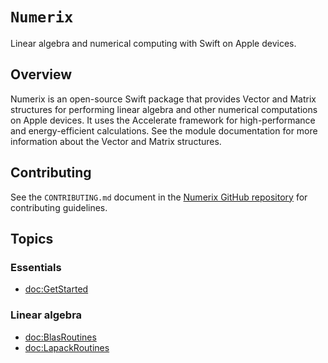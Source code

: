 # ``Numerix``

Linear algebra and numerical computing with Swift on Apple devices.

## Overview

Numerix is an open-source Swift package that provides Vector and Matrix structures for performing linear algebra and other numerical computations on Apple devices. It uses the Accelerate framework for high-performance and energy-efficient calculations. See the module documentation for more information about the Vector and Matrix structures.

## Contributing

See the `CONTRIBUTING.md` document in the [Numerix GitHub repository](https://github.com/wigging/numerix) for contributing guidelines.

## Topics

### Essentials

- <doc:GetStarted>

### Linear algebra

- <doc:BlasRoutines>
- <doc:LapackRoutines>
